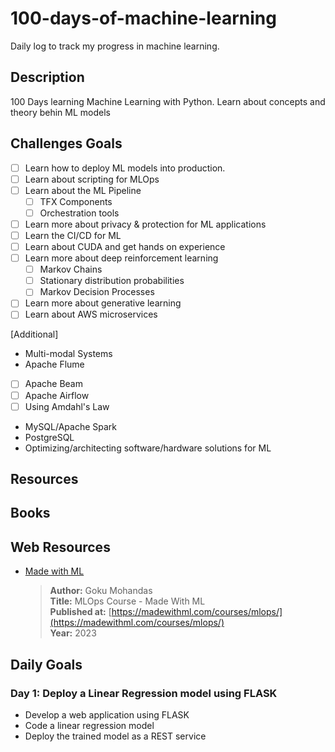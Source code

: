 # 100-days-of-machine-learning

Daily log to track my progress in machine learning.

## Description

100 Days learning Machine Learning with Python. Learn about concepts and theory behin ML models

## Challenges Goals

- [ ] Learn how to deploy ML models into production.
- [ ] Learn about scripting for MLOps
- [ ] Learn about the ML Pipeline
  - [ ] TFX Components
  - [ ] Orchestration tools
- [ ] Learn more about privacy & protection for ML applications
- [ ] Learn the CI/CD for ML
- [ ] Learn about CUDA and get hands on experience
- [ ] Learn more about deep reinforcement learning
  - [ ] Markov Chains
  - [ ] Stationary distribution probabilities
  - [ ] Markov Decision Processes
- [ ] Learn more about generative learning
- [ ] Learn about AWS microservices

[Additional]

- Multi-modal Systems
- Apache Flume
- [ ] Apache Beam
- [ ] Apache Airflow
- [ ] Using Amdahl's Law
- MySQL/Apache Spark
- PostgreSQL
- Optimizing/architecting software/hardware solutions for ML

## Resources

## Books

## Web Resources

- [Made with ML](https://madewithml.com/courses/mlops/)

    > **Author:** Goku Mohandas  
    > **Title:** MLOps Course - Made With ML  
    > **Published at:** [https://madewithml.com/courses/mlops/](https://madewithml.com/courses/mlops/)  
    > **Year:** 2023  

## Daily Goals

### Day 1: Deploy a Linear Regression model using FLASK

- Develop a web application using FLASK
- Code a linear regression model
- Deploy the trained model as a REST service
